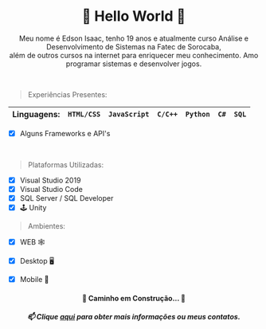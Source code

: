 <h1 align="center">🌟 Hello World 🦖</h1>

<p align="center">
  Meu nome é Edson Isaac, tenho 19 anos e atualmente curso Análise e Desenvolvimento de Sistemas na Fatec de Sorocaba,<br> além de outros cursos na internet para enriquecer meu conhecimento. Amo programar sistemas e desenvolver jogos.
</p><br>

>Experiências Presentes:

| Linguagens: | `HTML/CSS` | `JavaScript` | `C/C++` | `Python` | `C#` | `SQL` |
|---|---|---|---|---|---|---|
- [x] Alguns Frameworks e API's
<br>

>Plataformas Utilizadas:
- [x] Visual Studio 2019
- [x] Visual Studio Code
- [x] SQL Server / SQL Developer
- [x] 🕹 Unity

>Ambientes:
- [x] WEB 🕸️
- [x] Desktop 🖥
- [x] Mobile 📱


<h4 align="center"> 
	🚧  Caminho em Construção...  🚧
</h4>

<h5 align="center">
  📫 Clique <a href="https://edssaac.github.io/Portfolio/">aqui</a> para obter mais informações ou meus contatos.
</h5>


<!--
**Edssaac/Edssaac** is a ✨ _special_ ✨ repository because its `README.md` (this file) appears on your GitHub profile.

Here are some ideas to get you started:

- 🔭 I’m currently working on ...
- 🌱 I’m currently learning ...
- 👯 I’m looking to collaborate on ...
- 🤔 I’m looking for help with ...
- 💬 Ask me about ...
- 📫 How to reach me: ...
- 😄 Pronouns: ...
- ⚡ Fun fact: ...
-->
